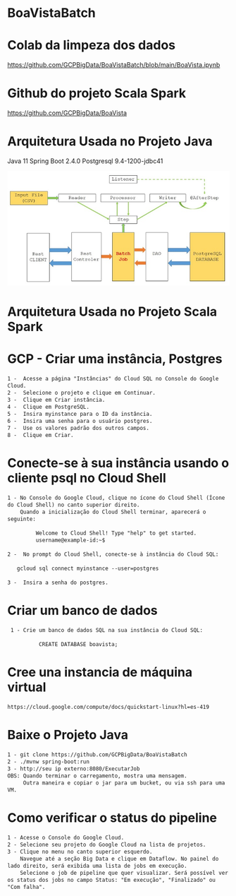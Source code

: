# BoaVistaBatch

# Colab da limpeza dos dados
https://github.com/GCPBigData/BoaVistaBatch/blob/main/BoaVista.ipynb

# Github do projeto Scala Spark
https://github.com/GCPBigData/BoaVista


# Arquitetura Usada no Projeto Java
   Java 11
   Spring Boot 2.4.0
   Postgresql 9.4-1200-jdbc41

<img src="./plot/java.png" alt="main"  width=800> 

# Arquitetura Usada no Projeto Scala Spark


# GCP -  Criar uma instância, Postgres 
    
    1 -  Acesse a página "Instâncias" do Cloud SQL no Console do Google Cloud.
    2 -  Selecione o projeto e clique em Continuar.
    3 -  Clique em Criar instância.
    4 -  Clique em PostgreSQL.
    5 -  Insira myinstance para o ID da instância.
    6 -  Insira uma senha para o usuário postgres.
    7 -  Use os valores padrão dos outros campos.
    8 -  Clique em Criar.

# Conecte-se à sua instância usando o cliente psql no Cloud Shell

    1 - No Console do Google Cloud, clique no ícone do Cloud Shell (Ícone do Cloud Shell) no canto superior direito.
        Quando a inicialização do Cloud Shell terminar, aparecerá o seguinte:

             Welcome to Cloud Shell! Type "help" to get started.
             username@example-id:~$

    2 -  No prompt do Cloud Shell, conecte-se à instância do Cloud SQL:
  
       gcloud sql connect myinstance --user=postgres

    3 -  Insira a senha do postgres.

# Criar um banco de dados
  
     1 - Crie um banco de dados SQL na sua instância do Cloud SQL:

              CREATE DATABASE boavista;

# Cree una instancia de máquina virtual
    https://cloud.google.com/compute/docs/quickstart-linux?hl=es-419

# Baixe o Projeto Java
  
    1 - git clone https://github.com/GCPBigData/BoaVistaBatch
    2 - ./mvnw spring-boot:run
    3 - http://seu ip externo:8080/ExecutarJob
    OBS: Quando terminar o carregamento, mostra uma mensagem.
         Outra maneira e copiar o jar para um bucket, ou via ssh para uma VM.

# Como verificar o status do pipeline

    1 - Acesse o Console do Google Cloud.
    2 - Selecione seu projeto do Google Cloud na lista de projetos.
    3 - Clique no menu no canto superior esquerdo.
        Navegue até a seção Big Data e clique em Dataflow. No painel do lado direito, será exibida uma lista de jobs em execução.
        Selecione o job de pipeline que quer visualizar. Será possível ver os status dos jobs no campo Status: "Em execução", "Finalizado" ou "Com falha".

      
  

  
 

